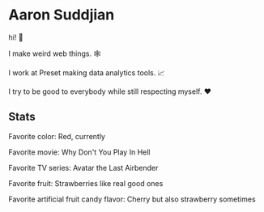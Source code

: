 # Aaron Suddjian

hi! :wave:

I make weird web things. :spider_web:

I work at Preset making data analytics tools. :chart_with_upwards_trend:

I try to be good to everybody while still respecting myself. :heart:

## Stats

Favorite color: Red, currently

Favorite movie: Why Don't You Play In Hell

Favorite TV series: Avatar the Last Airbender

Favorite fruit: Strawberries like real good ones

Favorite artificial fruit candy flavor: Cherry but also strawberry sometimes
